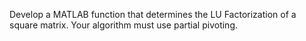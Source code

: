 Develop a MATLAB function that determines the LU Factorization of a square matrix. Your algorithm must use partial pivoting.
